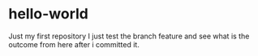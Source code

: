 # hello-world
Just my first repository
I just test the branch feature and see what is the outcome from here after i committed it. 
